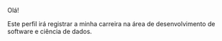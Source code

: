 Olá!

Este perfil irá registrar a minha carreira na área de desenvolvimento de software e ciência de dados.
